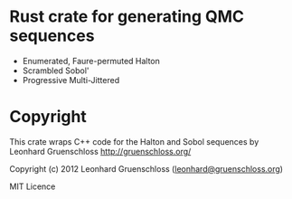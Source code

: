 # Rust crate for generating QMC sequences
- Enumerated, Faure-permuted Halton
- Scrambled Sobol'
- Progressive Multi-Jittered

# Copyright
This crate wraps C++ code for the Halton and Sobol sequences by Leonhard Gruenschloss http://gruenschloss.org/

Copyright (c) 2012 Leonhard Gruenschloss (leonhard@gruenschloss.org) 

MIT Licence
